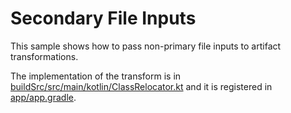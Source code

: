 # Secondary File Inputs

This sample shows how to pass non-primary file inputs to artifact transformations.

The implementation of the transform is in [buildSrc/src/main/kotlin/ClassRelocator.kt](buildSrc/src/main/kotlin/ClassRelocator.kt) and it is registered in [app/app.gradle](app/app.gradle.kts).
